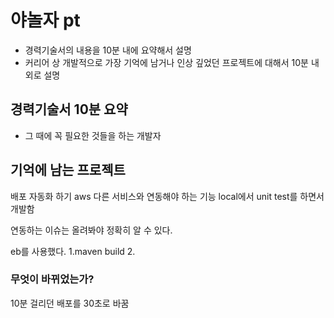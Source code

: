 # 야놀자 pt
   - 경력기술서의 내용을 10분 내에 요약해서 설명
   - 커리어 상 개발적으로 가장 기억에 남거나 인상 깊었던 프로젝트에 대해서 10분 내외로 설명
 
## 경력기술서 10분 요약
* 그 때에 꼭 필요한 것들을 하는 개발자


## 기억에 남는 프로젝트
배포 자동화 하기
aws 다른 서비스와 연동해야 하는 기능
local에서 unit test를 하면서 개발함

연동하는 이슈는 올려봐야 정확히 알 수 있다.



eb를 사용했다.
1.maven build
2.


### 무엇이 바뀌었는가?
10분 걸리던 배포를 30초로 바꿈

